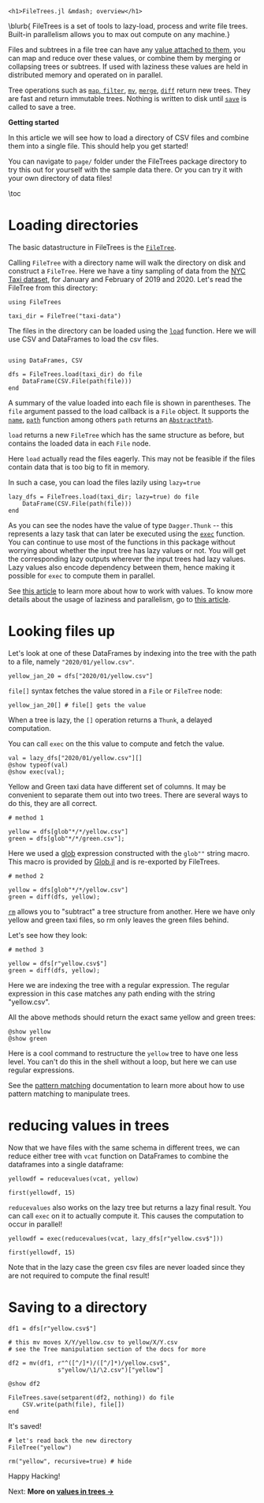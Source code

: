 ~~~
<h1>FileTrees.jl &mdash; overview</h1>
~~~

\blurb{
FileTrees is a set of tools to lazy-load, process and write file trees.
Built-in parallelism allows you to max out compute on any machine.}

Files and subtrees in a file tree can have any [value attached to them](/values/), you can map and reduce over these values, or combine them by merging or collapsing trees or subtrees. If used with laziness these values are held in distributed memory and operated on in parallel.

Tree operations such as [`map`, `filter`](/api/#map/filter), [`mv`](/api/#mv), [`merge`](/api/#merge), [`diff`](/api/#merge) return new trees. They are fast and return immutable trees. Nothing is written to disk until [`save`](/api/#save) is called to save a tree.

**Getting started**

In this article we will see how to load a directory of CSV files and combine them into a single file. This should help you get started!

You can navigate to `page/` folder under the FileTrees package directory to try this out for yourself with the sample data there. Or you can try it with your own directory of data files!

\toc

# Loading directories

The basic datastructure in FileTrees is the [`FileTree`](api/#FileTree).

Calling `FileTree` with a directory name will walk the directory on disk and construct a `FileTree`. Here we have a tiny sampling of data from the [NYC Taxi dataset](https://www1.nyc.gov/site/tlc/about/tlc-trip-record-data.page), for January and February of 2019 and 2020. Let's read the FileTree from this directory:

```julia:dir1
using FileTrees

taxi_dir = FileTree("taxi-data")
```

The files in the directory can be loaded using the [`load`](api/#load) function. Here we will use CSV and DataFrames to load the csv files.

```julia:dir1

using DataFrames, CSV

dfs = FileTrees.load(taxi_dir) do file
    DataFrame(CSV.File(path(file)))
end
```

A summary of the value loaded into each file is shown in parentheses. The `file` argument passed to the load callback is a `File` object. It supports the [`name`](api/#name), [`path`](api/#path) function among others `path` returns an [`AbstractPath`](https://rofinn.github.io/FilePathsBase.jl/stable/api/#FilePathsBase.AbstractPath).

`load` returns a new `FileTree` which has the same structure as before, but contains the loaded data in each `File` node.

Here `load` actually read the files eagerly. This may not be feasible if the files contain data that is too big to fit in memory.

In such a case, you can load the files lazily using `lazy=true`

```julia:dir1
lazy_dfs = FileTrees.load(taxi_dir; lazy=true) do file
    DataFrame(CSV.File(path(file)))
end
```

As you can see the nodes have the value of type `Dagger.Thunk` -- this represents a lazy task that can later be executed using the [`exec`](api/#exec) function. You can continue to use most of the functions in this package without worrying about whether the input tree has lazy values or not. You will get the corresponding lazy outputs wherever the input trees had lazy values. Lazy values also encode dependency between them, hence making it possible for `exec` to compute them in parallel.


See [this article](/values/) to learn more about how to work with values.
To know more details about the usage of laziness and parallelism, go to [this article](lazy-parallel/).

# Looking files up

Let's look at one of these DataFrames by indexing into the tree with the path to a file, namely `"2020/01/yellow.csv"`.

```julia:dir1
yellow_jan_20 = dfs["2020/01/yellow.csv"]
```

`file[]` syntax fetches the value stored in a `File` or `FileTree` node:

```julia:dir1
yellow_jan_20[] # file[] gets the value
```

When a tree is lazy, the `[]` operation returns a `Thunk`, a delayed computation.

You can call `exec` on the this value to compute and fetch the value.


```julia:dir1
val = lazy_dfs["2020/01/yellow.csv"][]
@show typeof(val)
@show exec(val);
```

Yellow and Green taxi data have different set of columns. It may be convenient to separate them out into two trees. There are several ways to do this, they are all correct.

```julia:dir1
# method 1

yellow = dfs[glob"*/*/yellow.csv"]
green = dfs[glob"*/*/green.csv"];
```

Here we used a [glob](https://linux.die.net/man/3/glob) expression constructed with the `glob""` string macro. This macro is provided by [Glob.jl](https://github.com/vtjnash/Glob.jl) and is re-exported by FileTrees.

```julia:dir1
# method 2

yellow = dfs[glob"*/*/yellow.csv"]
green = diff(dfs, yellow);
```

[`rm`](api/#rm) allows you to "subtract" a tree structure from another. Here we have only yellow and green taxi files, so rm only leaves the green files behind.

Let's see how they look:

```julia:dir1
# method 3

yellow = dfs[r"yellow.csv$"]
green = diff(dfs, yellow);
```

Here we are indexing the tree with a regular expression. The regular expression in this case matches any path ending with the string "yellow.csv".

All the above methods should return the exact same yellow and green trees:

```julia:dir1
@show yellow
@show green
```

Here is a cool command to restructure the `yellow` tree to have one less level. You can't do this in the shell without a loop, but here we can use regular expressions.


See the [pattern matching](patterns/) documentation to learn more about how to use pattern matching to manipulate trees.

# reducing values in trees

Now that we have files with the same schema in different trees,  we can reduce either tree with `vcat` function on DataFrames to combine the dataframes into a single dataframe:

```julia:dir1
yellowdf = reducevalues(vcat, yellow)

first(yellowdf, 15)
```

`reducevalues` also works on the lazy tree but returns a lazy final result. You can call `exec` on it to actually compute it. This causes the computation to occur in parallel!

```julia:dir1
yellowdf = exec(reducevalues(vcat, lazy_dfs[r"yellow.csv$"]))

first(yellowdf, 15)
```

Note that in the lazy case the green csv files are never loaded since they are not required to compute the final result!


# Saving to a directory

```julia:dir1
df1 = dfs[r"yellow.csv$"]

# this mv moves X/Y/yellow.csv to yellow/X/Y.csv
# see the Tree manipulation section of the docs for more

df2 = mv(df1, r"^([^/]*)/([^/]*)/yellow.csv$",
              s"yellow/\1/\2.csv")["yellow"]

@show df2

FileTrees.save(setparent(df2, nothing)) do file
    CSV.write(path(file), file[])
end
```

It's saved!
```julia:dir1
# let's read back the new directory
FileTree("yellow")
```

```julia:dir1
rm("yellow", recursive=true) # hide
```

Happy Hacking!


Next: **More on [values in trees &rarr;](/values/)**
